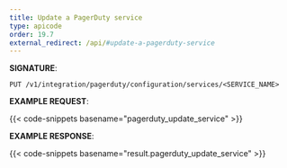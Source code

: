 ```yaml
---
title: Update a PagerDuty service
type: apicode
order: 19.7
external_redirect: /api/#update-a-pagerduty-service
---
```


**SIGNATURE**:

`PUT /v1/integration/pagerduty/configuration/services/<SERVICE_NAME>`

**EXAMPLE REQUEST**:

{{< code-snippets basename="pagerduty_update_service" >}}

**EXAMPLE RESPONSE**:

{{< code-snippets basename="result.pagerduty_update_service" >}}
